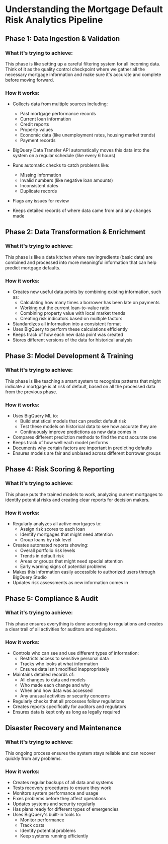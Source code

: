 # Understanding the Mortgage Default Risk Analytics Pipeline

## Phase 1: Data Ingestion & Validation
### What it's trying to achieve:
This phase is like setting up a careful filtering system for all incoming data. Think of it as the quality control checkpoint where we gather all the necessary mortgage information and make sure it's accurate and complete before moving forward.

### How it works:
- Collects data from multiple sources including:
  - Past mortgage performance records
  - Current loan information
  - Credit reports
  - Property values
  - Economic data (like unemployment rates, housing market trends)
  - Payment records

- BigQuery Data Transfer API automatically moves this data into the system on a regular schedule (like every 6 hours)
- Runs automatic checks to catch problems like:
  - Missing information
  - Invalid numbers (like negative loan amounts)
  - Inconsistent dates
  - Duplicate records
- Flags any issues for review
- Keeps detailed records of where data came from and any changes made

## Phase 2: Data Transformation & Enrichment
### What it's trying to achieve:
This phase is like a data kitchen where raw ingredients (basic data) are combined and processed into more meaningful information that can help predict mortgage defaults.

### How it works:
- Creates new useful data points by combining existing information, such as:
  - Calculating how many times a borrower has been late on payments
  - Working out the current loan-to-value ratio
  - Combining property value with local market trends
  - Creating risk indicators based on multiple factors
- Standardizes all information into a consistent format
- Uses BigQuery to perform these calculations efficiently
- Keeps track of how each new data point was created
- Stores different versions of the data for historical analysis

## Phase 3: Model Development & Training
### What it's trying to achieve:
This phase is like teaching a smart system to recognize patterns that might indicate a mortgage is at risk of default, based on all the processed data from the previous phase.

### How it works:
- Uses BigQuery ML to:
  - Build statistical models that can predict default risk
  - Test these models on historical data to see how accurate they are
  - Continuously improve predictions as new data comes in
- Compares different prediction methods to find the most accurate one
- Keeps track of how well each model performs
- Documents why certain factors are important in predicting defaults
- Ensures models are fair and unbiased across different borrower groups

## Phase 4: Risk Scoring & Reporting
### What it's trying to achieve:
This phase puts the trained models to work, analyzing current mortgages to identify potential risks and creating clear reports for decision makers.

### How it works:
- Regularly analyzes all active mortgages to:
  - Assign risk scores to each loan
  - Identify mortgages that might need attention
  - Group loans by risk level
- Creates automated reports showing:
  - Overall portfolio risk levels
  - Trends in default risk
  - Areas or groups that might need special attention
  - Early warning signs of potential problems
- Makes this information easily accessible to authorized users through BigQuery Studio
- Updates risk assessments as new information comes in

## Phase 5: Compliance & Audit
### What it's trying to achieve:
This phase ensures everything is done according to regulations and creates a clear trail of all activities for auditors and regulators.

### How it works:
- Controls who can see and use different types of information:
  - Restricts access to sensitive personal data
  - Tracks who looks at what information
  - Ensures data isn't modified inappropriately
- Maintains detailed records of:
  - All changes to data and models
  - Who made each change and why
  - When and how data was accessed
  - Any unusual activities or security concerns
- Regularly checks that all processes follow regulations
- Creates reports specifically for auditors and regulators
- Ensures data is kept only as long as legally required

## Disaster Recovery and Maintenance
### What it's trying to achieve:
This ongoing process ensures the system stays reliable and can recover quickly from any problems.

### How it works:
- Creates regular backups of all data and systems
- Tests recovery procedures to ensure they work
- Monitors system performance and usage
- Fixes problems before they affect operations
- Updates systems and security regularly
- Has plans ready for different types of emergencies
- Uses BigQuery's built-in tools to:
  - Monitor performance
  - Track costs
  - Identify potential problems
  - Keep systems running efficiently

